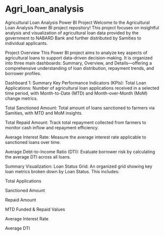 # Agri_loan_analysis
Agricultural Loan Analysis Power BI Project
Welcome to the Agricultural Loan Analysis Power BI project repository! This project focuses on insightful analysis and visualization of agricultural loan data provided by the government to NABARD Bank and further distributed by Samities to individual applicants.

Project Overview
This Power BI project aims to analyze key aspects of agricultural loans to support data-driven decision-making. It is organized into three main dashboards: Summary, Overview, and Details—offering a comprehensive understanding of loan distribution, repayment trends, and borrower profiles.

 Dashboard 1: Summary
Key Performance Indicators (KPIs):
Total Loan Applications: Number of agricultural loan applications received in a selected time period, with Month-to-Date (MTD) and Month-over-Month (MoM) change metrics.

Total Sanctioned Amount: Total amount of loans sanctioned to farmers via Samities, with MTD and MoM insights.

Total Repaid Amount: Track total repayment collected from farmers to monitor cash inflow and repayment efficiency.

Average Interest Rate: Measure the average interest rate applicable to sanctioned loans over time.

Average Debt-to-Income Ratio (DTI): Evaluate borrower risk by calculating the average DTI across all loans.

Summary Visualization:
Loan Status Grid: An organized grid showing key loan metrics broken down by Loan Status. This includes:

Total Applications

Sanctioned Amount

Repaid Amount

MTD Funded & Repaid Values

Average Interest Rate

Average DTI
